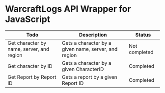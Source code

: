 # WarcraftLogs API Wrapper for JavaScript

| Todo                                      | Description                                          | Status        |
| ----------------------------------------- | ---------------------------------------------------- | ------------- |
| Get character by name, server, and region | Gets a character by a given name, server, and region | Not completed |
| Get character by ID                       | Gets a character by a given CharacterID              | Completed     |
| Get Report by Report ID                   | Gets a report by a given Report ID                   | Completed     |
